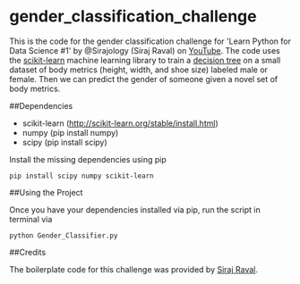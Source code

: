 # gender_classification_challenge

This is the code for the gender classification challenge for 'Learn Python for Data Science #1' by @Sirajology (Siraj Raval) on [YouTube](https://youtu.be/T5pRlIbr6gg). The code uses the [scikit-learn](http://scikit-learn.org/) machine learning library to train a [decision tree](https://en.wikipedia.org/wiki/Decision_tree) on a small dataset of body metrics (height, width, and shoe size) labeled male or female. Then we can predict the gender of someone given a novel set of body metrics. 

##Dependencies

* scikit-learn (http://scikit-learn.org/stable/install.html)
* numpy (pip install numpy)
* scipy (pip install scipy)

Install the missing dependencies using pip
~~~~
pip install scipy numpy scikit-learn 
~~~~

##Using the Project

Once you have your dependencies installed via pip, run the script in terminal via
~~~~
python Gender_Classifier.py 
~~~~

##Credits

The boilerplate code for this challenge was provided by [Siraj Raval](https://youtu.be/T5pRlIbr6gg).
